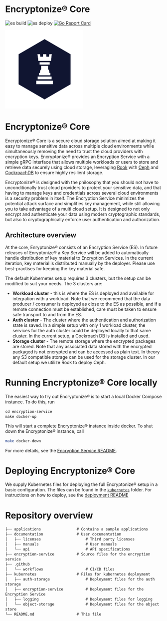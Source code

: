 # Encryptonize&reg; Core

![es build](https://github.com/cyber-crypt-com/encryptonize-core/workflows/Encryption%20service%20build/badge.svg)
![es deploy](https://github.com/cyber-crypt-com/encryptonize-core/workflows/Encryption%20service%20deploy/badge.svg)
[![Go Report Card](https://goreportcard.com/badge/github.com/cyber-crypt-com/encryptonize-core)](https://goreportcard.com/report/github.com/cyber-crypt-com/encryptonize-core)

<img src="documentation/imgs/rook-hex.png" alt="Encryptonize" width="250"/>

# Encryptonize&reg; Core

Encryptonize&reg; Core is a secure cloud storage solution aimed at making it easy to manage sensitive
data across multiple cloud environments while simultaneously removing the need to trust the cloud
providers with encryption keys. Encryptonize&reg; provides an Encryption Service with a simple gRPC
interface that allows multiple workloads or users to store and retrieve data securely using cloud storage,
leveraging [Rook](https://rook.io/) with [Ceph](https://ceph.io/) and
[CockroachDB](https://www.cockroachlabs.com/product/) to ensure highly resilient storage.

Encryptonize&reg; is designed with the philosophy that you should not have to unconditionally trust cloud
providers to protect your sensitive data, and that having to manage keys and credentials across
several cloud environments is a security problem in itself. The Encryption Service minimizes the
potential attack surface and simplifies key management, while still allowing you to take advantage
of a multi cloud setup. It is designed to not only encrypt and authenticate your data using modern
cryptographic standards, but also to cryptographically enforce user authentication and
authorization.

## Architecture overview

At the core, Enryptonize&reg; consists of an Encryption Service (ES). In future releases of
Enryptonize&reg; a Key Service will be added to automatically handle distribution of key material to
Encryption Services. In the current iteration, key material is distributed manually by the deployer.
Please use best-practises for keeping the key material safe.

The default Kubernetes setup requires 3 clusters, but the setup can be modified to suit your needs.
The 3 clusters are:
- **Workload cluster** - this is where the ES is deployed and available for integration with a workload.
Note that we recommend that the data producer / consumer is deployed as close to the ES as possible, and
if a remote connection must be established, care must be taken to ensure safe transport to and from the
ES.
- **Auth cluster** - The cluster where the authentication and authorization state is saved. In a simple
setup with only 1 workload cluster, the services for the auth cluster could be deployed locally to that
same cluster. In the current setup, a Cockroach DB is installed and used.
- **Storage cluster** - The remote storage where the encrypted packages are stored. Note that any
associated data stored with the encrypted packaged is not encrypted and can be accessed as plain text.
In theory any S3 compatible storage can be used for the storage cluster. In our default setup we utilize
Rook to deploy Ceph.


# Running Encryptonize&reg; Core locally

The easiest way to try out Encryptonize&reg; is to start a local Docker Compose instance. To do
this, run
```
cd encryption-service
make docker-up
```
This will start a complete Encryptonize&reg; instance inside docker. To shut down the
Encryptonize&reg; instance, call
```bash
make docker-down
```
For more details, see the [Encryption Service README](encryption-service/README.md).


# Deploying Encryptonize&reg; Core

We supply Kubernetes files for deploying the full Encryptonize&reg; setup in a basic configuration.
The files can be found in the [`kubernetes`](kubernetes) folder. For instructions on how to deploy,
see the [deployment README](kubernetes/README.md)


# Repository overview

```
├── applications                # Contains a sample applications
├── documentation               # User documentation
│   ├── licenses                    # Third party licenses
│   ├── manuals                     # User manuals
│   └── api                         # API specifications
├── encryption-service          # Source files for the encryption service
├── .github
│   └── workflows                   # CI/CD files
├── kubernetes                  # Files for kubernetes deployment
│   ├── auth-storage                # Deployment files for the auth storage
│   ├── encryption-service          # Deployment files for the Encryption Service
│   ├── logging                     # Deployment files for logging
│   └── object-storage              # Deployment files for the object store
└── README.md                   # This file
```
